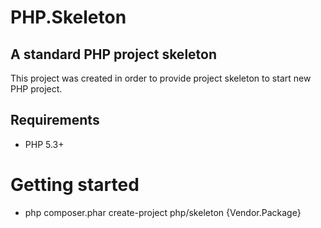 PHP.Skeleton
=======
A standard PHP project skeleton
---------------------------------------------
This project was created in order to provide project skeleton to start new PHP project.

Requirements
---------
 * PHP 5.3+

Getting started
===============

 * php composer.phar create-project php/skeleton {Vendor.Package}
